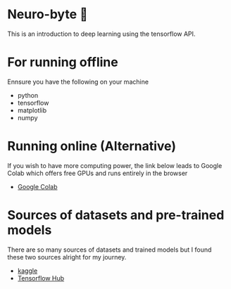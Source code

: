 # Neuro-byte 🤖
This is an introduction to deep learning using the tensorflow API.
# For running offline
Ennsure you have the following on your machine
- python
- tensorflow
- matplotlib
- numpy
# Running online (Alternative)
If you wish to have more computing power, the link below leads to Google Colab which offers free GPUs and runs entirely in the browser
- [Google Colab](colab.research.google.com/)
# Sources of datasets and pre-trained models
There are so many sources of datasets and trained models but I found these two sources alright for my journey.
- [kaggle](kaggle.com/)
- [Tensorflow Hub](https://www.tensorflow.org/hub)
